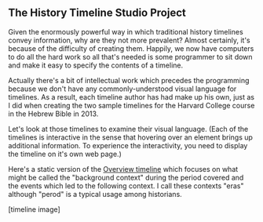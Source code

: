 ## The History Timeline Studio Project

Given the enormously powerful way in which traditional history timelines 
convey information, why are they not more prevalent?  Almost certainly, it's
because of the difficulty of creating them. Happily, we now have computers to
do all the hard work so all that's needed is some programmer to sit down and
make it easy to specify the contents of a timeline.

Actually there's a bit of intellectual work which precedes the programming
because we don't have any commonly-understood visual language for timelines.
As a result, each timeline author has had make up his own, just as I did when
creating the two sample timelines for the Harvard College course in the
Hebrew Bible in 2013.

Let's look at those timelines to examine their visual language. (Each of the
timelines is interactive in the sense that hovering over an element brings
up additional information. To experience the interactivity, you need to display
the timeline on it's own web page.)

Here's a static version of the 
[Overview timeline](ruml.com/thehebrewbible/timelines/overview.html) which focuses
on what might be called the "background context" during the period covered and the
events which led to the following context. I call these contexts "eras" although
"perod" is a typical usage among historians.

[timeline image]


